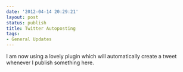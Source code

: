 ```yaml
---
date: '2012-04-14 20:29:21'
layout: post
status: publish
title: Twitter Autoposting
tags:
- General Updates
---
```


I am now using a lovely plugin which will automatically create a tweet whenever I publish something here.
